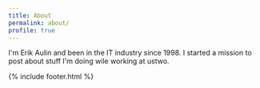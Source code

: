 ```yaml
---
title: About
permalink: about/
profile: true
---
```


I'm Erik Aulin and been in the IT industry since 1998.
I started a mission to post about stuff I'm doing wile working at ustwo.


{% include footer.html %}
